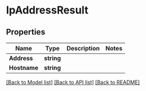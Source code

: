 # IpAddressResult

## Properties

Name | Type | Description | Notes
------------ | ------------- | ------------- | -------------
**Address** | **string** |  | 
**Hostname** | **string** |  | 

[[Back to Model list]](../README#documentation-for-models) [[Back to API list]](../README#documentation-for-api-endpoints) [[Back to README]](../README)


